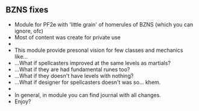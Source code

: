 ## BZNS fixes
* Module for PF2e with 'little grain' of homerules of BZNS (which you can ignore, ofc)
* Most of content was create for private use
*
* This module provide presonal vision for few classes and mechanics like...
* ...What if spellcasters improved at the same levels as martials?
* ...What if they are had fundamental runes too?
* ...What if they doesn't have levels with nothing?
* ...What if designer for spellcasters doesn't was so... khem.
*
* In general, in module you can find journal with all changes.
* Enjoy?
